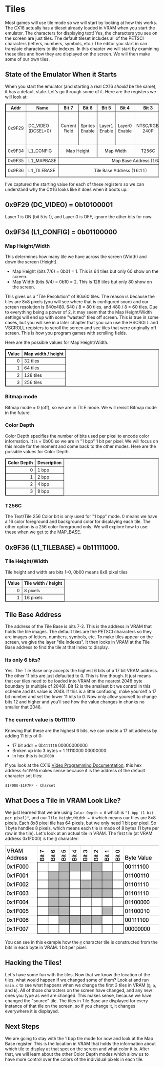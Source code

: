 # Tiles
Most games will use tile mode so we will start by looking at how this works. The CX16 actually has a tileset already loaded in VRAM when you start the emulator. The characters for displaying text! Yes, the characters you see on the screen are just tiles. The default tileset includes all of the PETSCI characters (letters, numbers, symbols, etc.) The editor you start in can translate characters to tile indexes. In this chapter we will start by examining these tiles and how they are displayed on the screen. We will then make some of our own tiles.

## State of the Emulator When it Starts
When you start the emulator (and starting a real CX16 _should_ be the same), it has a default state. Let's go through some of it. Here are the registers we will look at:

<table>
<thead>
    <tr>
		<th>Addr</th>
		<th>Name</th>
		<th>Bit&nbsp;7</th>
		<th>Bit&nbsp;6</th>
		<th>Bit&nbsp;5 </th>
		<th>Bit&nbsp;4</th>
		<th>Bit&nbsp;3 </th>
		<th>Bit&nbsp;2</th>
		<th>Bit&nbsp;1 </th>
		<th>Bit&nbsp;0</th>
	</tr>
</thead>
<tbody>
	<tr>
		<td>0x9F29</td>
		<td>DC_VIDEO (DCSEL=0)</td>
		<td colspan="1" align="center">Current Field</td>
		<td colspan="1" align="center">Sprites Enable</td>
		<td colspan="1" align="center">Layer1 Enable</td>
		<td colspan="1" align="center">Layer0 Enable</td>
		<td colspan="1" align="center">NTSC/RGB: 240P</td>
		<td colspan="1" align="center">NTSC: Chroma Disable / RGB: HV Sync </td>
		<td colspan="2" align="center">Output Mode</td>
	</tr>
	<tr>
		<td>0x9F34</td>
		<td>L1_CONFIG</td>
		<td colspan="2" align="center">Map Height</td>
		<td colspan="2" align="center">Map Width</td>
		<td colspan="1" align="center">T256C</td>
		<td colspan="1" align="center">Bitmap Mode</td>
		<td colspan="2" align="center">Color Depth</td>
	</tr>
	<tr>
		<td>0x9F35</td>
		<td>L1_MAPBASE</td>
		<td colspan="8" align="center">Map Base Address (16:9)</td>
	</tr>
	<tr>
		<td>0x9F36</td>
		<td>L1_TILEBASE</td>
		<td colspan="6" align="center">Tile Base Address (16:11)</td>
		<td colspan="1" align="center">Tile Height</td>
		<td colspan="1" align="center">Tile Width</td>
	</tr>
</tbody>
</table>

I've captured the starting value for each of these registers so we can understand why the CX16 looks like it does when it boots up.

## 0x9F29 (DC_VIDEO) = 0b10100001
Layer 1 is ON (bit 5 is 1), and Layer 0 is OFF, ignore the other bits for now.

## 0x9F34 (L1_CONFIG) = 0b01100000
### Map Height/Width
This determines how many tile we have across the screen (Width) and down the screen (Height).
- Map Height (bits 7/6) = 0b01 = 1. This is 64 tiles but only 60 show on the screen.
- Map Width (bits 5/4) = 0b10 = 2. This is 128 tiles but only 80 show on the screen.

This gives us a "Tile Resolution" of 80x60 tiles. The reason is because the tiles are 8x8 pixels (you will see where that is configured soon) and our screen resolution is 640x480. 640 / 8 = 80 tiles, and 480 / 8 = 60 tiles. Due to everything being a power of 2, it may seem that the Map Height/Width settings will end up with some "wasted" tiles off screen. This is true in some cases, but you will see in a later chapter that you can use the HSCROLL and VSCROLL registers to scroll the screen and see tiles that were originally off screen. This is how you program games with scrolling fields.

Here are the possible values for Map Height/Width.
<table>
<thead>
	<tr>
		<th align="right">Value</th>
		<th>Map width / height</th>
	</tr>
</thead>
<tbody>
	<tr>
		<td align="right">0</td>
		<td>32 tiles</td>
	</tr>
	<tr>
		<td align="right">1</td>
		<td>64 tiles</td>
	</tr>
	<tr>
		<td align="right">2</td>
		<td>128 tiles</td>
	</tr>
	<tr>
		<td align="right">3</td>
		<td>256 tiles</td>
	</tr>
</tbody>
</table>

### Bitmap mode
Bitmap mode = 0 (off), so we are in TILE mode. We will revisit Bitmap mode in the future.

### Color Depth
Color Depth specifies the number of bits used per pixel to encode color information. It is = 0b00 so we are in "1 bpp" 1 bit per pixel. We will focus on this mode for the moment and come back to the other modes. Here are the possible values for Color Depth.

<table>
<thead>
	<tr>
		<th align="right">Color Depth</th>
		<th>Description</th>
	</tr>
</thead>
<tbody>
	<tr>
		<td align="right">0</td>
		<td>1 bpp</td>
	</tr>
	<tr>
		<td align="right">1</td>
		<td>2 bpp</td>
	</tr>
	<tr>
		<td align="right">2</td>
		<td>4 bpp</td>
	</tr>
	<tr>
		<td align="right">3</td>
		<td>8 bpp</td>
	</tr>
</tbody>
</table>

### T256C
The Text/Tile 256 Color bit is only used for "1 bpp" mode. 0 means we have a 16 color foreground and background color for displaying each tile. The other option is a 256 color foreground only. We will explore how to use these when we get to the MAP_BASE.


## 0x9F36 (L1_TILEBASE) = 0b11111000.
### Tile Height/Width
Tile height and width are bits 1-0, 0b00 means 8x8 pixel tiles

<table>
<thead>
	<tr>
		<th align="right">Value</th>
		<th>Tile width / height</th>
	</tr>
</thead>
<tbody>
	<tr>
		<td align="right">0</td>
		<td>8 pixels</td>
	</tr>
	<tr>
		<td align="right">1</td>
		<td>16 pixels</td>
	</tr>
</tbody>
</table>

## Tile Base Address
The address of the Tile Base is bits 7-2. This is the address in VRAM that holds the tile images. The default tiles are the PETSCI characters so they are images of letters, numbers, symbols, etc. To make tiles appear on the screen, we give the layer "tile indexes". It then looks in VRAM at the Tile Base address to find the tile at that index to display.

### Its only 6 bits?
Yes. The Tile Base only accepts the highest 6 bits of a 17 bit VRAM address. The other 11 bits are just defaulted to 0. This is fine though. It just means that our tiles need to be loaded into VRAM on the nearest 2048 byte boundary (a multiple of 2048). Bit 12 is the smallest bit we control in this scheme and its value is 2048. If this is a little confusing, make yourself a 17 bit number and set the lower 11 bits to 0. Now only allow yourself to change bits 12 and higher and you'll see how the value changes in chunks no smaller that 2048.

### The current value is 0b111110
Knowing that these are the highest 6 bits, we can create a 17 bit address by adding 11 bits of 0: 
- 17 bit addr = 0b`111110` 00000000000
- Broken up into 3 bytes = 1 11110000 00000000
- In hex this is `0x1F000`

If you look at the CX16 [Video Programming Documentation](https://github.com/X16Community/x16-docs/blob/master/X16%20Reference%20-%2008%20-%20Video%20Programming.md), this hex address `0x1F000` makes sense because it is the address of the default character set tiles:

`$1F000-$1F7FF - Charset`

## What Does a Tile in VRAM Look Like?
We just learned that we are using `Color Depth = 0` which is `"1 bpp (1 bit per pixel)"`, and our `Tile Height/Width = 0` which means our tiles are 8x8 pixels. Each 8x8 pixel tile has 64 pixels, but we only need 1 bit per pixel. So 1 byte handles 8 pixels, which means each tile is made of 8 bytes (1 byte per row in the tile). Let's look at an actual tile in VRAM. The first tile (at VRAM address 0x1F000) is the `@` character:

![1 bpp tile](1bpp-tile.jpg)

You can see in this example how the `@` character tile is constructed from the bits in each byte in VRAM. 1 bit per pixel.

## Hacking the Tiles!
Let's have some fun with the tiles. Now that we know the location of the tiles, what would happen if we changed some of them? Look at and run `main.c` to see what happens when we change the first 3 tiles in VRAM (`@`, `a`, and `b`). All of those characters on the screen have changed, and any new ones you type as well are changed. This makes sense, because we have changed the "source" tile. The tiles in Tile Base are displayed for every instance of that tile on the screen, so if you change it, it changes everywhere it is displayed.

## Next Steps
We are going to stay with the 1 bpp tile mode for now and look at the Map Base register. This is the location in VRAM that holds the information about which tile to display at that spot on the screen and what color it is. After that, we will learn about the other Color Depth modes which allow us to have more control over the colors of the individual pixels in each tile.


<style>
table, th, td {
  border: 1px solid;
}
</style>